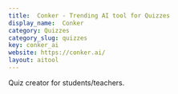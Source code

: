 ```yaml
---
title:  Conker - Trending AI tool for Quizzes
display_name:  Conker
category: Quizzes
category_slug: quizzes
key: conker_ai
website: https://conker.ai/
layout: aitool
---
```


Quiz creator for students/teachers.
